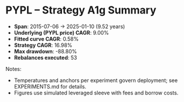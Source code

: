# PYPL – Strategy A1g Summary

- **Span**: 2015-07-06 → 2025-01-10 (9.52 years)
- **Underlying (PYPL price) CAGR**: 9.00%
- **Fitted curve CAGR**: 0.58%
- **Strategy CAGR**: 16.98%
- **Max drawdown**: -88.80%
- **Rebalances executed**: 53

Notes:

- Temperatures and anchors per experiment govern deployment; see EXPERIMENTS.md for details.
- Figures use simulated leveraged sleeve with fees and borrow costs.

